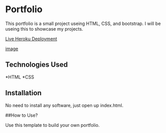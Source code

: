 # Portfolio
This portfolio is a small project useing HTML, CSS, and bootstrap.  I will be useing this to showcase my projects.

[Live Heroku Deployment](https://portfolio-eric-s.herokuapp.com)

[image](https://user-images.githubusercontent.com/47949288/151974411-4c4540cb-b483-45ea-b257-68c596c9995b.png)


## Technologies Used

*HTML
*CSS

## Installation

No need to install any software, just open up index.html.

##How to Use?

Use this template to build your own portfolio.
